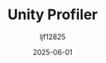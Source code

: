 ﻿---
title: "Unity Profiler"
date: 2025-06-01
categories: [笔记]
tags: [Unity, Unity Tool]
author: "ljf12825"
summary: Usage of Unity Profiler
---
